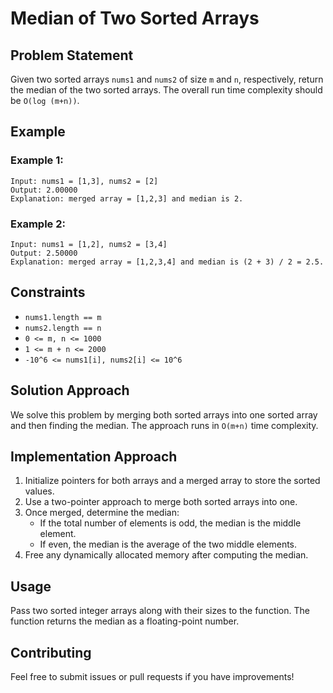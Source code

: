 # Median of Two Sorted Arrays

## Problem Statement
Given two sorted arrays `nums1` and `nums2` of size `m` and `n`, respectively, return the median of the two sorted arrays. The overall run time complexity should be `O(log (m+n))`.

## Example

### Example 1:
```plaintext
Input: nums1 = [1,3], nums2 = [2]
Output: 2.00000
Explanation: merged array = [1,2,3] and median is 2.
```

### Example 2:
```plaintext
Input: nums1 = [1,2], nums2 = [3,4]
Output: 2.50000
Explanation: merged array = [1,2,3,4] and median is (2 + 3) / 2 = 2.5.
```

## Constraints
- `nums1.length == m`
- `nums2.length == n`
- `0 <= m, n <= 1000`
- `1 <= m + n <= 2000`
- `-10^6 <= nums1[i], nums2[i] <= 10^6`

## Solution Approach
We solve this problem by merging both sorted arrays into one sorted array and then finding the median. The approach runs in `O(m+n)` time complexity.

## Implementation Approach
1. Initialize pointers for both arrays and a merged array to store the sorted values.
2. Use a two-pointer approach to merge both sorted arrays into one.
3. Once merged, determine the median:
   - If the total number of elements is odd, the median is the middle element.
   - If even, the median is the average of the two middle elements.
4. Free any dynamically allocated memory after computing the median.

## Usage
Pass two sorted integer arrays along with their sizes to the function. The function returns the median as a floating-point number.

## Contributing
Feel free to submit issues or pull requests if you have improvements!

